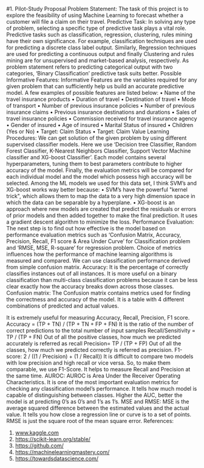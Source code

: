 #1.	Pilot-Study Proposal
Problem Statement:
The task of this project is to explore the feasibility of using Machine Learning to forecast whether a customer will file a claim on their travel.
Predictive Task:
In solving any type of problem, selecting a specific type of predictive task plays a vital role. Predictive tasks such as classification, regression, clustering, rules mining have their own significance. For example, classification techniques are used for predicting a discrete class label output. Similarly, Regression techniques are used for predicting a continuous output and finally Clustering and rules mining are for unsupervised and market-based analysis, respectively. As problem statement refers to predicting categorical output with two categories, ‘Binary Classification’ predictive task suits better. 
Possible Informative Features:
Informative Features are the variables required for any given problem that can sufficiently help us build an accurate predictive model. A few examples of possible features are listed below:
•	Name of the travel insurance products 
•	Duration of travel 
•	Destination of travel 
•	Mode of transport
•	Number of previous insurance policies
•	Number of previous insurance claims
•	Previous insurance destinations and durations
•	Sales of travel insurance policies 
•	Commission received for travel insurance agency 
•	Gender of insured 
•	Age of insured 
•	Marital Status of insured
•	Children (Yes or No)
•	Target: Claim Status 
•	Target: Claim Value
Learning Procedures:
We can get solution of the given problem by using different supervised classifier models. Here we use ‘Decision tree Classifier, Random Forest Classifier, K-Nearest Neighbors Classifier, Support Vector Machine classifier and XG-boost Classifier’. Each model contains several hyperparameters, tuning them to best parameters contribute to higher accuracy of the model. Finally, the evaluation metrics will be compared for each individual model and the model which possess high accuracy will be selected. 
Among the ML models we used for this data set, I think SVM’s and XG-boost works way better because:
•	SVM’s have the powerful "kernel trick", which allows them to map the data to a very high dimension space in which the data can be separable by a hyperplane. 
•	XG-boost is an approach where new models are created that predict the residuals or errors of prior models and then added together to make the final prediction. It uses a gradient descent algorithm to minimize the loss. 
Performance Evaluation:
The next step is to find out how effective is the model based on performance evaluation metrics such as ‘Confusion Matrix, Accuracy, Precision, Recall, F1 score & Area Under Curve’ for Classification problem and ‘RMSE, MSE, R-square’ for regression problem. Choice of metrics influences how the performance of machine learning algorithms is measured and compared. We can use classification performance derived from simple confusion matrix.
Accuracy:
It is the percentage of correctly classifies instances out of all instances. It is more useful on a binary classification than multi-class classification problems because it can be less clear exactly how the accuracy breaks down across those classes.
Confusion matrix:
The Confusion matrix contains metrics used for finding the correctness and accuracy of the model. It is a table with 4 different combinations of predicted and actual values.

   It is extremely useful for measuring Accuracy, Recall, Precision, F1 score.
   Accuracy = (TP + TN) / (TP + TN + FP + FN)
   It is the ratio of the number of correct predictions to the total number of input samples
   Recall/Sensitivity = TP / (TP + FN) 
   Out of all the positive classes, how much we predicted accurately is referred as recall
   Precision= TP / (TP + FP)
   Out of all the classes, how much we predicted correctly is referred as precision.
   F1-score: 2 / ((1 / Precision) + (1 / Recall))
It is difficult to compare two models with low precision and high recall or vice versa. So, to make them comparable, we use F1-Score. It helps to measure Recall and Precision at the same time.
AUROC:
AUROC is Area Under the Receiver Operating Characteristics. It is one of the most important evaluation metrics for checking any classification model’s performance. It tells how much model is capable of distinguishing between classes. Higher the AUC, better the model is at predicting 0’s as 0’s and 1’s as 1’s. 
MSE and RMSE:
MSE is the average squared difference between the estimated values and the actual value. It tells you how close a regression line or curve is to a set of points. RMSE is just the square root of the mean square error. 
References: 
1.	www.kaggle.com
2.	https://scikit-learn.org/stable/
3.	https://github.com/
4.	https://machinelearningmastery.com/
5.	https://towardsdatascience.com/









